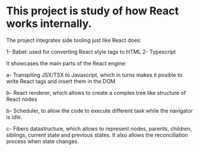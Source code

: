 # This project is study of how React works internally.

The project integrates side tooling just like React does:

1- Babel: used for converting React style tags to HTML
2- Typescript

It showcases the main parts of the React engine:

a- Transpiling JSX/TSX to Javascript, which in turns makes it posible to write React tags and insert them in the DOM

b- React renderer, which allows to create a complex tree like structure of React nodes

b- Scheduler, to allow the code to execute different task while the navigator is idle.

c- Fibers datastructure, which allows to represent nodes, parents, children, siblings, current state and previous states. It also allows the reconciliation process when state changes.

